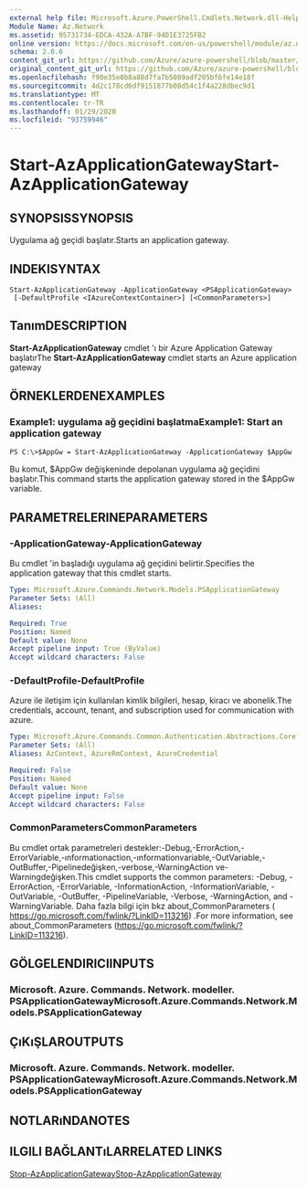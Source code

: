 ```yaml
---
external help file: Microsoft.Azure.PowerShell.Cmdlets.Network.dll-Help.xml
Module Name: Az.Network
ms.assetid: 95731734-EDCA-432A-A7BF-94D1E3725FB2
online version: https://docs.microsoft.com/en-us/powershell/module/az.network/start-azapplicationgateway
schema: 2.0.0
content_git_url: https://github.com/Azure/azure-powershell/blob/master/src/Network/Network/help/Start-AzApplicationGateway.md
original_content_git_url: https://github.com/Azure/azure-powershell/blob/master/src/Network/Network/help/Start-AzApplicationGateway.md
ms.openlocfilehash: f90e35e0b8a88d7fa7b5089adf205bf6fe14e18f
ms.sourcegitcommit: 4d2c178cd6df9151877b08d54c1f4a228dbec9d1
ms.translationtype: MT
ms.contentlocale: tr-TR
ms.lasthandoff: 01/29/2020
ms.locfileid: "93759946"
---
```

# <span data-ttu-id="e7e91-101">Start-AzApplicationGateway</span><span class="sxs-lookup"><span data-stu-id="e7e91-101">Start-AzApplicationGateway</span></span>

## <span data-ttu-id="e7e91-102">SYNOPSIS</span><span class="sxs-lookup"><span data-stu-id="e7e91-102">SYNOPSIS</span></span>
<span data-ttu-id="e7e91-103">Uygulama ağ geçidi başlatır.</span><span class="sxs-lookup"><span data-stu-id="e7e91-103">Starts an application gateway.</span></span>

## <span data-ttu-id="e7e91-104">INDEKI</span><span class="sxs-lookup"><span data-stu-id="e7e91-104">SYNTAX</span></span>

```
Start-AzApplicationGateway -ApplicationGateway <PSApplicationGateway>
 [-DefaultProfile <IAzureContextContainer>] [<CommonParameters>]
```

## <span data-ttu-id="e7e91-105">Tanım</span><span class="sxs-lookup"><span data-stu-id="e7e91-105">DESCRIPTION</span></span>
<span data-ttu-id="e7e91-106">**Start-AzApplicationGateway** cmdlet 'ı bir Azure Application Gateway başlatır</span><span class="sxs-lookup"><span data-stu-id="e7e91-106">The **Start-AzApplicationGateway** cmdlet starts an Azure application gateway</span></span>

## <span data-ttu-id="e7e91-107">ÖRNEKLERDEN</span><span class="sxs-lookup"><span data-stu-id="e7e91-107">EXAMPLES</span></span>

### <span data-ttu-id="e7e91-108">Example1: uygulama ağ geçidini başlatma</span><span class="sxs-lookup"><span data-stu-id="e7e91-108">Example1: Start an application gateway</span></span>
```
PS C:\>$AppGw = Start-AzApplicationGateway -ApplicationGateway $AppGw
```

<span data-ttu-id="e7e91-109">Bu komut, $AppGw değişkeninde depolanan uygulama ağ geçidini başlatır.</span><span class="sxs-lookup"><span data-stu-id="e7e91-109">This command starts the application gateway stored in the $AppGw variable.</span></span>

## <span data-ttu-id="e7e91-110">PARAMETRELERINE</span><span class="sxs-lookup"><span data-stu-id="e7e91-110">PARAMETERS</span></span>

### <span data-ttu-id="e7e91-111">-ApplicationGateway</span><span class="sxs-lookup"><span data-stu-id="e7e91-111">-ApplicationGateway</span></span>
<span data-ttu-id="e7e91-112">Bu cmdlet 'in başladığı uygulama ağ geçidini belirtir.</span><span class="sxs-lookup"><span data-stu-id="e7e91-112">Specifies the application gateway that this cmdlet starts.</span></span>

```yaml
Type: Microsoft.Azure.Commands.Network.Models.PSApplicationGateway
Parameter Sets: (All)
Aliases:

Required: True
Position: Named
Default value: None
Accept pipeline input: True (ByValue)
Accept wildcard characters: False
```

### <span data-ttu-id="e7e91-113">-DefaultProfile</span><span class="sxs-lookup"><span data-stu-id="e7e91-113">-DefaultProfile</span></span>
<span data-ttu-id="e7e91-114">Azure ile iletişim için kullanılan kimlik bilgileri, hesap, kiracı ve abonelik.</span><span class="sxs-lookup"><span data-stu-id="e7e91-114">The credentials, account, tenant, and subscription used for communication with azure.</span></span>

```yaml
Type: Microsoft.Azure.Commands.Common.Authentication.Abstractions.Core.IAzureContextContainer
Parameter Sets: (All)
Aliases: AzContext, AzureRmContext, AzureCredential

Required: False
Position: Named
Default value: None
Accept pipeline input: False
Accept wildcard characters: False
```

### <span data-ttu-id="e7e91-115">CommonParameters</span><span class="sxs-lookup"><span data-stu-id="e7e91-115">CommonParameters</span></span>
<span data-ttu-id="e7e91-116">Bu cmdlet ortak parametreleri destekler:-Debug,-ErrorAction,-ErrorVariable,-ınformationaction,-ınformationvariable,-OutVariable,-OutBuffer,-Pipelinedeğişken,-verbose,-WarningAction ve-Warningdeğişken.</span><span class="sxs-lookup"><span data-stu-id="e7e91-116">This cmdlet supports the common parameters: -Debug, -ErrorAction, -ErrorVariable, -InformationAction, -InformationVariable, -OutVariable, -OutBuffer, -PipelineVariable, -Verbose, -WarningAction, and -WarningVariable.</span></span> <span data-ttu-id="e7e91-117">Daha fazla bilgi için bkz about_CommonParameters ( https://go.microsoft.com/fwlink/?LinkID=113216) .</span><span class="sxs-lookup"><span data-stu-id="e7e91-117">For more information, see about_CommonParameters (https://go.microsoft.com/fwlink/?LinkID=113216).</span></span>

## <span data-ttu-id="e7e91-118">GÖLGELENDIRICI</span><span class="sxs-lookup"><span data-stu-id="e7e91-118">INPUTS</span></span>

### <span data-ttu-id="e7e91-119">Microsoft. Azure. Commands. Network. modeller. PSApplicationGateway</span><span class="sxs-lookup"><span data-stu-id="e7e91-119">Microsoft.Azure.Commands.Network.Models.PSApplicationGateway</span></span>

## <span data-ttu-id="e7e91-120">ÇıKıŞLAR</span><span class="sxs-lookup"><span data-stu-id="e7e91-120">OUTPUTS</span></span>

### <span data-ttu-id="e7e91-121">Microsoft. Azure. Commands. Network. modeller. PSApplicationGateway</span><span class="sxs-lookup"><span data-stu-id="e7e91-121">Microsoft.Azure.Commands.Network.Models.PSApplicationGateway</span></span>

## <span data-ttu-id="e7e91-122">NOTLARıNDA</span><span class="sxs-lookup"><span data-stu-id="e7e91-122">NOTES</span></span>

## <span data-ttu-id="e7e91-123">ILGILI BAĞLANTıLAR</span><span class="sxs-lookup"><span data-stu-id="e7e91-123">RELATED LINKS</span></span>

[<span data-ttu-id="e7e91-124">Stop-AzApplicationGateway</span><span class="sxs-lookup"><span data-stu-id="e7e91-124">Stop-AzApplicationGateway</span></span>](./Stop-AzApplicationGateway.md)


